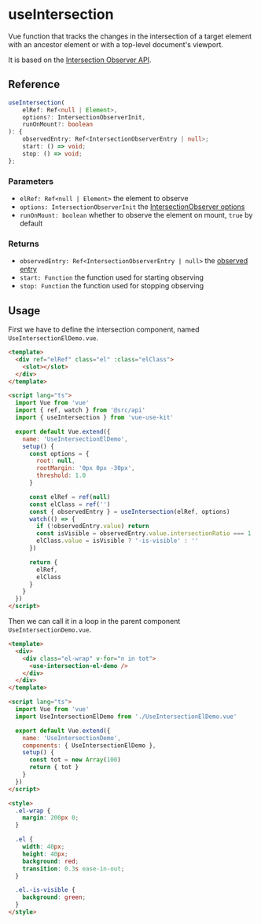 # useIntersection

Vue function that tracks the changes in the intersection of a target element with an ancestor element or with a top-level document's viewport.

It is based on the [Intersection Observer API](https://developer.mozilla.org/en-US/docs/Web/API/Intersection_Observer_API).

## Reference

```typescript
useIntersection(
    elRef: Ref<null | Element>,
    options?: IntersectionObserverInit,
    runOnMount?: boolean
): {
    observedEntry: Ref<IntersectionObserverEntry | null>;
    start: () => void;
    stop: () => void;
};
```

### Parameters

- `elRef: Ref<null | Element>` the element to observe
- `options: IntersectionObserverInit` the [IntersectionObserver options](https://developer.mozilla.org/en-US/docs/Web/API/IntersectionObserver#Properties)
- `runOnMount: boolean` whether to observe the element on mount, `true` by default

### Returns

- `observedEntry: Ref<IntersectionObserverEntry | null>` the [observed entry](https://developer.mozilla.org/en-US/docs/Web/API/IntersectionObserverEntry)
- `start: Function` the function used for starting observing
- `stop: Function` the function used for stopping observing

## Usage

First we have to define the intersection component, named `UseIntersectionElDemo.vue`.

```html
<template>
  <div ref="elRef" class="el" :class="elClass">
    <slot></slot>
  </div>
</template>

<script lang="ts">
  import Vue from 'vue'
  import { ref, watch } from '@src/api'
  import { useIntersection } from 'vue-use-kit'

  export default Vue.extend({
    name: 'UseIntersectionElDemo',
    setup() {
      const options = {
        root: null,
        rootMargin: '0px 0px -30px',
        threshold: 1.0
      }

      const elRef = ref(null)
      const elClass = ref('')
      const { observedEntry } = useIntersection(elRef, options)
      watch(() => {
        if (!observedEntry.value) return
        const isVisible = observedEntry.value.intersectionRatio === 1
        elClass.value = isVisible ? '-is-visible' : ''
      })

      return {
        elRef,
        elClass
      }
    }
  })
</script>
```

Then we can call it in a loop in the parent component `UseIntersectionDemo.vue`.

```html
<template>
  <div>
    <div class="el-wrap" v-for="n in tot">
      <use-intersection-el-demo />
    </div>
  </div>
</template>

<script lang="ts">
  import Vue from 'vue'
  import UseIntersectionElDemo from './UseIntersectionElDemo.vue'

  export default Vue.extend({
    name: 'UseIntersectionDemo',
    components: { UseIntersectionElDemo },
    setup() {
      const tot = new Array(100)
      return { tot }
    }
  })
</script>

<style>
  .el-wrap {
    margin: 200px 0;
  }

  .el {
    width: 40px;
    height: 40px;
    background: red;
    transition: 0.3s ease-in-out;
  }

  .el.-is-visible {
    background: green;
  }
</style>
```
